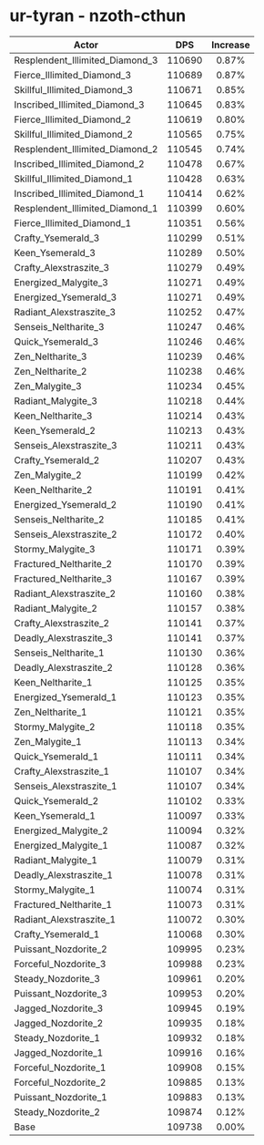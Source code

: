 # ur-tyran - nzoth-cthun
| Actor | DPS | Increase |
|---|:---:|:---:|
|Resplendent_Illimited_Diamond_3|110690|0.87%|
|Fierce_Illimited_Diamond_3|110689|0.87%|
|Skillful_Illimited_Diamond_3|110671|0.85%|
|Inscribed_Illimited_Diamond_3|110645|0.83%|
|Fierce_Illimited_Diamond_2|110619|0.80%|
|Skillful_Illimited_Diamond_2|110565|0.75%|
|Resplendent_Illimited_Diamond_2|110545|0.74%|
|Inscribed_Illimited_Diamond_2|110478|0.67%|
|Skillful_Illimited_Diamond_1|110428|0.63%|
|Inscribed_Illimited_Diamond_1|110414|0.62%|
|Resplendent_Illimited_Diamond_1|110399|0.60%|
|Fierce_Illimited_Diamond_1|110351|0.56%|
|Crafty_Ysemerald_3|110299|0.51%|
|Keen_Ysemerald_3|110289|0.50%|
|Crafty_Alexstraszite_3|110279|0.49%|
|Energized_Malygite_3|110271|0.49%|
|Energized_Ysemerald_3|110271|0.49%|
|Radiant_Alexstraszite_3|110252|0.47%|
|Senseis_Neltharite_3|110247|0.46%|
|Quick_Ysemerald_3|110246|0.46%|
|Zen_Neltharite_3|110239|0.46%|
|Zen_Neltharite_2|110238|0.46%|
|Zen_Malygite_3|110234|0.45%|
|Radiant_Malygite_3|110218|0.44%|
|Keen_Neltharite_3|110214|0.43%|
|Keen_Ysemerald_2|110213|0.43%|
|Senseis_Alexstraszite_3|110211|0.43%|
|Crafty_Ysemerald_2|110207|0.43%|
|Zen_Malygite_2|110199|0.42%|
|Keen_Neltharite_2|110191|0.41%|
|Energized_Ysemerald_2|110190|0.41%|
|Senseis_Neltharite_2|110185|0.41%|
|Senseis_Alexstraszite_2|110172|0.40%|
|Stormy_Malygite_3|110171|0.39%|
|Fractured_Neltharite_2|110170|0.39%|
|Fractured_Neltharite_3|110167|0.39%|
|Radiant_Alexstraszite_2|110160|0.38%|
|Radiant_Malygite_2|110157|0.38%|
|Crafty_Alexstraszite_2|110141|0.37%|
|Deadly_Alexstraszite_3|110141|0.37%|
|Senseis_Neltharite_1|110130|0.36%|
|Deadly_Alexstraszite_2|110128|0.36%|
|Keen_Neltharite_1|110125|0.35%|
|Energized_Ysemerald_1|110123|0.35%|
|Zen_Neltharite_1|110121|0.35%|
|Stormy_Malygite_2|110118|0.35%|
|Zen_Malygite_1|110113|0.34%|
|Quick_Ysemerald_1|110111|0.34%|
|Crafty_Alexstraszite_1|110107|0.34%|
|Senseis_Alexstraszite_1|110107|0.34%|
|Quick_Ysemerald_2|110102|0.33%|
|Keen_Ysemerald_1|110097|0.33%|
|Energized_Malygite_2|110094|0.32%|
|Energized_Malygite_1|110087|0.32%|
|Radiant_Malygite_1|110079|0.31%|
|Deadly_Alexstraszite_1|110078|0.31%|
|Stormy_Malygite_1|110074|0.31%|
|Fractured_Neltharite_1|110073|0.31%|
|Radiant_Alexstraszite_1|110072|0.30%|
|Crafty_Ysemerald_1|110068|0.30%|
|Puissant_Nozdorite_2|109995|0.23%|
|Forceful_Nozdorite_3|109988|0.23%|
|Steady_Nozdorite_3|109961|0.20%|
|Puissant_Nozdorite_3|109953|0.20%|
|Jagged_Nozdorite_3|109945|0.19%|
|Jagged_Nozdorite_2|109935|0.18%|
|Steady_Nozdorite_1|109932|0.18%|
|Jagged_Nozdorite_1|109916|0.16%|
|Forceful_Nozdorite_1|109908|0.15%|
|Forceful_Nozdorite_2|109885|0.13%|
|Puissant_Nozdorite_1|109883|0.13%|
|Steady_Nozdorite_2|109874|0.12%|
|Base|109738|0.00%|
